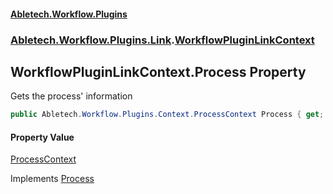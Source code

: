 #### [Abletech.Workflow.Plugins](index.md 'index')
### [Abletech.Workflow.Plugins.Link](Abletech_Workflow_Plugins_Link.md 'Abletech.Workflow.Plugins.Link').[WorkflowPluginLinkContext](WorkflowPluginLinkContext.md 'Abletech.Workflow.Plugins.Link.WorkflowPluginLinkContext')
## WorkflowPluginLinkContext.Process Property
Gets the process' information  
```csharp
public Abletech.Workflow.Plugins.Context.ProcessContext Process { get; }
```
#### Property Value
[ProcessContext](ProcessContext.md 'Abletech.Workflow.Plugins.Context.ProcessContext')

Implements [Process](IWorkflowPluginContext_Process.md 'Abletech.Workflow.Plugins.IWorkflowPluginContext.Process')  
